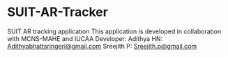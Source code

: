 # SUIT-AR-Tracker
SUIT AR tracking application
This application is developed in collaboration with MCNS-MAHE and IUCAA
Developer:
    Adithya HN: Adithyabhattsringeri@gmail.com
    Sreejith P: Sreejith.p@gmail.com 
